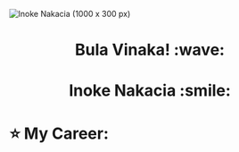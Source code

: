 
![Inoke Nakacia (1000 x 300 px)](https://user-images.githubusercontent.com/55421987/141046615-ae96e1fb-e21d-44b3-8206-9641ec54d1c6.png)

<!-- title only -->
<h1 align="center"> Bula Vinaka! :wave: </h1>

<!-- title with div -->
<div align="center"> <h1 align="center"> Inoke Nakacia :smile:</h1> </div>

<!-- title with span (you can render emojis or markdown inside it) -->
<span align="center"> <h1> :star: My Career: </h1> </span>

